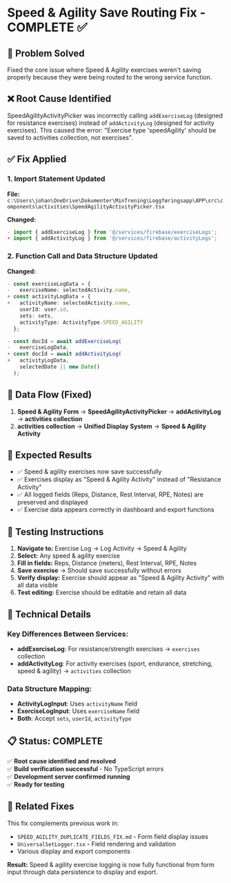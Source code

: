 # Speed & Agility Save Routing Fix - COMPLETE ✅

## 🎯 **Problem Solved**
Fixed the core issue where Speed & Agility exercises weren't saving properly because they were being routed to the wrong service function.

## ❌ **Root Cause Identified**
SpeedAgilityActivityPicker was incorrectly calling `addExerciseLog` (designed for resistance exercises) instead of `addActivityLog` (designed for activity exercises). This caused the error: "Exercise type 'speedAgility' should be saved to activities collection, not exercises".

## ✅ **Fix Applied**

### 1. **Import Statement Updated**
**File:** `c:\Users\johan\OneDrive\Dokumenter\MinTrening\Loggføringsapp\APP\src\components\activities\SpeedAgilityActivityPicker.tsx`

**Changed:**
```typescript
- import { addExerciseLog } from '@/services/firebase/exerciseLogs';
+ import { addActivityLog } from '@/services/firebase/activityLogs';
```

### 2. **Function Call and Data Structure Updated**
**Changed:**
```typescript
- const exerciseLogData = {
-   exerciseName: selectedActivity.name,
+ const activityLogData = {
+   activityName: selectedActivity.name,
    userId: user.id,
    sets: sets,
    activityType: ActivityType.SPEED_AGILITY
  };

- const docId = await addExerciseLog(
-   exerciseLogData,
+ const docId = await addActivityLog(
+   activityLogData,
    selectedDate || new Date()
  );
```

## 🔄 **Data Flow (Fixed)**
1. **Speed & Agility Form** → **SpeedAgilityActivityPicker** → **addActivityLog** → **activities collection**
2. **activities collection** → **Unified Display System** → **Speed & Agility Activity**

## 🎯 **Expected Results**
- ✅ Speed & agility exercises now save successfully
- ✅ Exercises display as "Speed & Agility Activity" instead of "Resistance Activity"
- ✅ All logged fields (Reps, Distance, Rest Interval, RPE, Notes) are preserved and displayed
- ✅ Exercise data appears correctly in dashboard and export functions

## 🧪 **Testing Instructions**
1. **Navigate to:** Exercise Log → Log Activity → Speed & Agility
2. **Select:** Any speed & agility exercise
3. **Fill in fields:** Reps, Distance (meters), Rest Interval, RPE, Notes
4. **Save exercise** → Should save successfully without errors
5. **Verify display:** Exercise should appear as "Speed & Agility Activity" with all data visible
6. **Test editing:** Exercise should be editable and retain all data

## 🔧 **Technical Details**

### Key Differences Between Services:
- **addExerciseLog**: For resistance/strength exercises → `exercises` collection
- **addActivityLog**: For activity exercises (sport, endurance, stretching, speed & agility) → `activities` collection

### Data Structure Mapping:
- **ActivityLogInput**: Uses `activityName` field
- **ExerciseLogInput**: Uses `exerciseName` field  
- **Both**: Accept `sets`, `userId`, `activityType`

## 📋 **Status: COMPLETE**

✅ **Root cause identified and resolved**  
✅ **Build verification successful** - No TypeScript errors  
✅ **Development server confirmed running**  
✅ **Ready for testing**

## 🔗 **Related Fixes**
This fix complements previous work in:
- `SPEED_AGILITY_DUPLICATE_FIELDS_FIX.md` - Form field display issues
- `UniversalSetLogger.tsx` - Field rendering and validation
- Various display and export components

**Result:** Speed & agility exercise logging is now fully functional from form input through data persistence to display and export.
